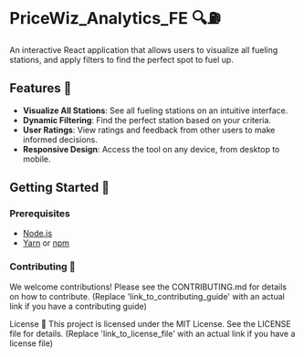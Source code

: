 # PriceWiz_Analytics_FE 🔍⛽


An interactive React application that allows users to visualize all fueling stations, and apply filters to find the perfect spot to fuel up.



## Features 🌟

- **Visualize All Stations**: See all fueling stations on an intuitive interface.
- **Dynamic Filtering**: Find the perfect station based on your criteria.
- **User Ratings**: View ratings and feedback from other users to make informed decisions.
- **Responsive Design**: Access the tool on any device, from desktop to mobile.

## Getting Started 🚀

### Prerequisites

- [Node.js](https://nodejs.org/)
- [Yarn](https://yarnpkg.com/) or [npm](https://www.npmjs.com/)


### Contributing 🤝
We welcome contributions! Please see the CONTRIBUTING.md for details on how to contribute. (Replace 'link_to_contributing_guide' with an actual link if you have a contributing guide)


License 📜
This project is licensed under the MIT License. See the LICENSE file for details. (Replace 'link_to_license_file' with an actual link if you have a license file)


